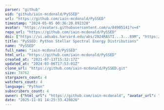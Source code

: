 ```yaml
---
parser: "github"
uid: "github/iain-mcdonald/PySSED"
url: "https://github.com/iain-mcdonald/PySSED"
timestamp: "2024-05-05 00:36:20.892328"
avatar: "https://avatars.githubusercontent.com/u/84905141?v=4"
repo_url: "https://github.com/iain-mcdonald/PySSED"
doi: ["https://ui.adsabs.harvard.edu/abs/2024RASTI...3...89M", "https://ui.adsabs.harvard.edu/abs/2024ascl.soft04019M/abstract"]
title: "PySSED: Python Stellar Spectral Energy Distributions"
name: "PySSED"
full_name: "iain-mcdonald/PySSED"
html_url: "https://github.com/iain-mcdonald/PySSED"
created_at: "2021-07-13T15:32:17Z"
updated_at: "2024-03-06T17:53:01Z"
clone_url: "https://github.com/iain-mcdonald/PySSED.git"
size: 78762
stargazers_count: 4
watchers_count: 4
language: "Python"
subscribers_count: 4
owner: {"html_url": "https://github.com/iain-mcdonald", "avatar_url": "https://avatars.githubusercontent.com/u/84905141?v=4", "login": "iain-mcdonald", "type": "User"}
date: "2025-11-01 14:25:33.420826"
---
```

